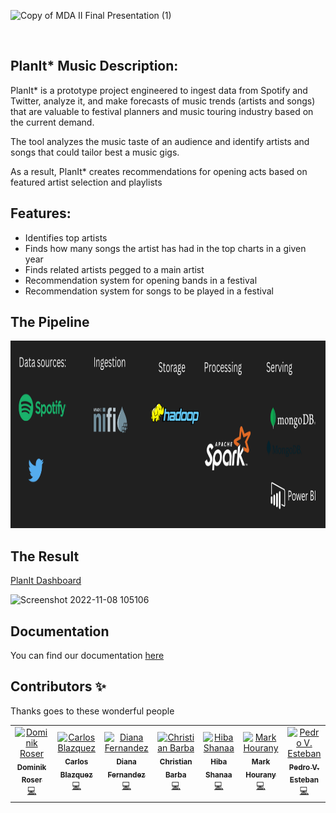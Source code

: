 
![Copy of MDA II Final Presentation (1)](https://user-images.githubusercontent.com/103318089/200542872-43339748-9e8d-4ce5-8d77-2b08f80adcd4.png)

&nbsp;

## PlanIt* Music Description:

PlanIt* is a prototype project engineered to ingest data from Spotify and Twitter, analyze it, and make forecasts of music trends (artists and songs) that are valuable to festival planners and music touring industry based on the current demand.

The tool analyzes the music taste of an audience and identify artists and songs that could tailor best a music gigs. 

As a result, PlanIt* creates recommendations for opening acts based on featured artist selection and playlists

## Features:

- Identifies top artists
- Finds how many songs the artist has had in the top charts in a given year
- Finds related artists pegged to a main artist
- Recommendation system for opening bands in a festival
- Recommendation system for songs to be played in a festival

## The Pipeline

<img src="https://github.com/Callisthenes/music_industry_intelligence/blob/main/pipeline.png" height="300px">


## The Result

[PlanIt Dashboard](https://app.powerbi.com/view?r=eyJrIjoiYTFhNzhhMDItYTBhMy00NzRjLThlNDItYmQwOWViYjVjMzFkIiwidCI6IjczNDU4NDQzLTE2MjctNDA5MS04YjM5LTIyMjIxMzQ5MDdjNSIsImMiOjh9&pageName=ReportSection)

<img width="1600" alt="Screenshot 2022-11-08 105106" src="https://user-images.githubusercontent.com/103318089/200532576-8e12da9c-f1b4-4ed9-8bb8-d9cd022b31dc.png">



## Documentation

You can find our documentation [here](https://github.com/Callisthenes/music_industry_intelligence/documentation)

## Contributors ✨

Thanks goes to these wonderful people

<!-- ALL-CONTRIBUTORS-LIST:START - Do not remove or modify this section -->
<!-- prettier-ignore-start -->
<!-- markdownlint-disable -->
<table>
  <tr>
    <td align="center"><a href="https://github.com/domro11"><img src="https://avatars.githubusercontent.com/u/108944195?v=4" width="100px;" alt="Dominik Roser"/><br /><sub><b>Dominik Roser</b></sub></a><br /><a href="https://github.com/codesandbox/codesandbox-client/commits?author=NinoMaj" title="Documentation">💻</a></td>
    <td align="center"><a href="https://github.com/CarlosBlazquezP"><img src="https://avatars.githubusercontent.com/u/108976036?v=4" width="100px;" alt="Carlos Blazquez"/><br /><sub><b>Carlos Blazquez</b></sub></a><br /><a href="https://github.com/codesandbox/codesandbox-client/commits?author=saurabhdaware" title="Code">💻</a></td>
    <td align="center"><a href="https://github.com/dianisley"><img src="https://avatars.githubusercontent.com/u/103318089?v=4" width="100px;" alt="Diana Fernandez"/><br /><sub><b>Diana Fernandez</b></sub></a><br /><a href="https://github.com/codesandbox/codesandbox-client/commits?author=pablopunk" title="Code">💻</a></td>
    <td align="center"><a href="https://github.com/CBRodulfo"><img src="https://avatars.githubusercontent.com/u/107241015?v=4" width="100px;" alt="Christian Barba"/><br /><sub><b>Christian Barba</b></sub></a><br /><a href="https://github.com/codesandbox/codesandbox-client/commits?author=ryanpwaldon" title="Code">💻</a></td>
    <td align="center"><a href="https://github.com/hibashanaa"><img src="https://avatars.githubusercontent.com/u/15159069?v=4" width="100px;" alt="Hiba Shanaa"/><br /><sub><b>Hiba Shanaa</b></sub></a><br /><a href="https://github.com/codesandbox/codesandbox-client/commits?author=cherniavskii" title="Code">💻</a></td>
    <td align="center"><a href="https://github.com/markantoinehourany"><img src="https://avatars.githubusercontent.com/u/108943228?v=4" width="100px;" alt="Mark Hourany"/><br /><sub><b>Mark Hourany</b></sub></a><br /><a href="https://github.com/codesandbox/codesandbox-client/commits?author=NullVoxPopuli" title="Code">💻</a></td>
    <td align="center"><a href="https://github.com/Callisthenes"><img src="https://avatars.githubusercontent.com/u/91435423?v=4" width="100px;" alt="Pedro V. Esteban"/><br /><sub><b>Pedro V. Esteban</b></sub></a><br /><a href="https://github.com/codesandbox/codesandbox-client/issues?q=author%3Aaditya211935" title="Bug reports">💻</a></td> 
  </tr>
</table>

<!-- markdownlint-enable -->
<!-- prettier-ignore-end -->
<!-- ALL-CONTRIBUTORS-LIST:END -->


